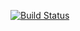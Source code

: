 [![Build Status](https://travis-ci.com/anathegreatlol/myfirstTravis.svg?branch=master)](https://travis-ci.com/anathegreatlol/myfirstTravis)
